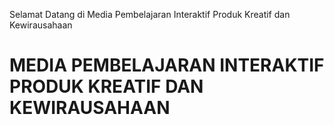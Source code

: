 Selamat Datang di Media Pembelajaran Interaktif 
Produk Kreatif dan Kewirausahaan
# MEDIA PEMBELAJARAN INTERAKTIF PRODUK KREATIF DAN KEWIRAUSAHAAN
